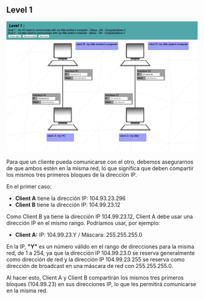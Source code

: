 ## Level 1

![Solucion](https://github.com/laugarci/NetPractice/blob/main/level1/Screen%20Shot%202023-11-02%20at%203.29.15%20PM.png)

Para que un cliente pueda comunicarse con el otro, debemos asegurarnos de que ambos estén en la misma red, lo que significa que deben compartir los mismos tres primeros bloques de la dirección IP.

En el primer caso:
- **Client A** tiene la dirección IP: 104.93.23.296
- **Client B** tiene la dirección IP: 104.99.23.12

Como Client B ya tiene la dirección IP 104.99.23.12, Client A debe usar una dirección IP en el mismo rango. Podríamos usar, por ejemplo:

- **Client A:** IP: 104.99.23.Y / Máscara: 255.255.255.0

En la IP, **"Y"** es un número válido en el rango de direcciones para la misma red, de 1 a 254, ya que la dirección IP 104.99.23.0 se reserva generalmente como dirección de red y la dirección IP 104.99.23.255 se reserva como dirección de broadcast en una máscara de red con 255.255.255.0.

Al hacer esto, Client A y Client B compartirán los mismos tres primeros bloques (104.99.23) en sus direcciones IP, lo que les permitirá comunicarse en la misma red.
